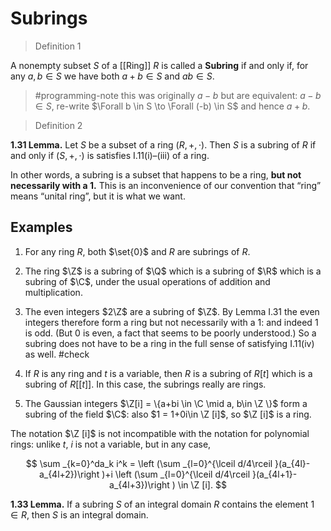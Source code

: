 # Subrings

> Definition 1

A nonempty subset $S$ of a [[Ring]] $R$ is called a **Subring** if and only if, for any $a, b \in S$ we have both $a + b \in S$ and $a b \in S$.

> #programming-note this was originally $a - b$ but are equivalent: $a - b \in S$, re-write $\Forall b \in S \to \Forall (-b) \in S$ and hence $a + b$.

> Definition 2

**1.31 Lemma.** Let $S$ be a subset of a ring $(R,+, \cdot )$. Then $S$ is a subring of $R$ if and only if $(S,+,\cdot )$ is satisfies I.11(i)–(iii) of a ring.

In other words, a subring is a subset that happens to be a ring, **but not necessarily with a $1$.** This is an inconvenience of our convention that “ring” means “unital ring”, but it is what we want.

## Examples

1. For any ring $R$, both $\set{0}$ and $R$ are subrings of $R$.
    
2. The ring $\Z$ is a subring of $\Q$ which is a subring of $\R$ which is a subring of $\C$, under the usual operations of addition and multiplication.
    
3. The even integers $2\Z$ are a subring of $\Z$. By Lemma I.31 the even integers therefore form a ring but not necessarily with a $1$: and indeed $1$ is odd. (But $0$ is even, a fact that seems to be poorly understood.) So a subring does not have to be a ring in the full sense of satisfying I.11(iv) as well. #check
    
4. If $R$ is any ring and $t$ is a variable, then $R$ is a subring of $R[t]$ which is a subring of $R[[t]]$. In this case, the subrings really are rings.
    
5. The Gaussian integers $\Z[i] = \{a+bi \in \C \mid a, b\in \Z \}$ form a subring of the field $\C$: also $1 = 1+0i\in \Z [i]$, so $\Z [i]$ is a ring.
    

The notation $\Z [i]$ is not incompatible with the notation for polynomial rings: unlike $t$, $i$ is not a variable, but in any case,

$$ \sum _{k=0}^da_k i^k = \left (\sum _{l=0}^{\lceil d/4\rceil }(a_{4l}-a_{4l+2})\right )+i \left (\sum _{l=0}^{\lceil d/4\rceil }(a_{4l+1}-a_{4l+3})\right ) \in \Z [i]. $$

**1.33 Lemma.** If a subring $S$ of an integral domain $R$ contains the element $1 \in R$, then $S$ is an integral domain.